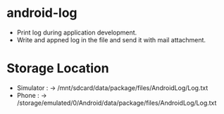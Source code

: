 # android-log
- Print log during application development.
- Write and appned log in the file and send it with mail attachment.

# Storage Location
- Simulator : -> /mnt/sdcard/data/package/files/AndroidLog/Log.txt
- Phone : -> /storage/emulated/0/Android/data/package/files/AndroidLog/Log.txt

